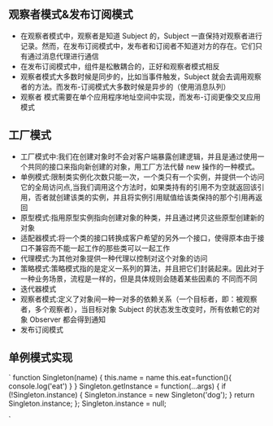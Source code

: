 ## 观察者模式&发布订阅模式

- 在观察者模式中，观察者是知道 Subject 的，Subject 一直保持对观察者进行记录。然而，在发布订阅模式中，发布者和订阅者不知道对方的存在。它们只有通过消息代理进行通信
- 在发布订阅模式中，组件是松散耦合的，正好和观察者模式相反
- 观察者模式大多数时候是同步的，比如当事件触发，Subject 就会去调用观察者的方法。而发布-订阅模式大多数时候是异步的（使用消息队列）
- 观察者 模式需要在单个应用程序地址空间中实现，而发布-订阅更像交叉应用模式

## 工厂模式

- 工厂模式中:我们在创建对象时不会对客户端暴露创建逻辑，并且是通过使用一个共同的接口来指向新创建的对象，用工厂方法代替 new 操作的一种模式。
- 单例模式:限制类实例化次数只能一次，一个类只有一个实例，并提供一个访问它的全局访问点,当我们调用这个方法时，如果类持有的引用不为空就返回该引用，否者就创建该类的实例，并且将实例引用赋值给该类保持的那个引用再返回
- 原型模式:指用原型实例指向创建对象的种类，并且通过拷贝这些原型创建新的对象
- 适配器模式:将一个类的接口转换成客户希望的另外一个接口，使得原本由于接口不兼容而不能一起工作的那些类可以一起工作
- 代理模式:为其他对象提供一种代理以控制对这个对象的访问
- 策略模式:策略模式指的是定义一系列的算法，并且把它们封装起来。因此对于一种业务场景，流程是一样的，但是具体规则会随着某些因素的 不同而不同
- 迭代器模式
- 观察者模式:定义了对象间一种一对多的依赖关系（一个目标者，即：被观察者，多个观察者），当目标对象 Subject 的状态发生改变时，所有依赖它的对象 Observer 都会得到通知
- 发布订阅模式

## 单例模式实现

`
function Singleton(name) {
this.name = name
this.eat=function(){
console.log('eat')
}
}
Singleton.getInstance = function(...args) {
if (!Singleton.instance) {
Singleton.instance = new Singleton('dog');
}
return Singleton.instance;
};
Singleton.instance = null;

`
